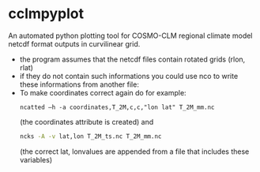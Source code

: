 # cclmpyplot
An automated python plotting tool for COSMO-CLM regional climate model netcdf format outputs in curvilinear grid. 
- the program assumes that the netcdf files contain rotated grids (rlon, rlat) 
- if they do not contain such informations you could use nco to write these informations from another file: 
- To make coordinates correct again do for example: 
  ```shell
  ncatted –h -a coordinates,T_2M,c,c,"lon lat" T_2M_mm.nc

  ```
  (the coordinates attribute is created) 
  and 
  ```bash 
  ncks -A -v lat,lon T_2M_ts.nc T_2M_mm.nc 
  ```
  (the correct lat, lonvalues are appended from a file that includes these variables)

